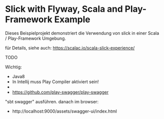# Slick with Flyway, Scala and Play-Framework Example

Dieses Beispielprojekt demonstriert die Verwendung von slick in einer Scala / Play-Framework Umgebung. 

für Details, siehe auch: https://scalac.io/scala-slick-experience/

TODO


Wichtig:
- Java8
- In Intellij muss Play Compiler aktiviert sein!
- 
- 
  https://github.com/play-swagger/play-swagger


"sbt swagger" ausführen.
danach im browser:
- http://localhost:9000/assets/swagger-ui/index.html